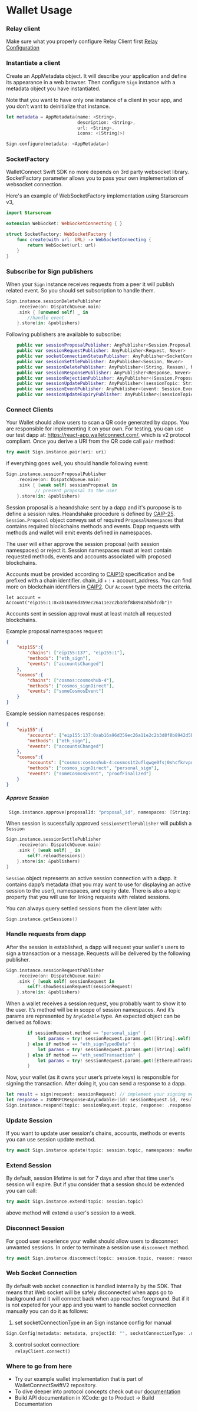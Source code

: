 # Wallet Usage

### Relay client

Make sure what you properly configure Relay Client first [Relay Configuration](https://github.com/WalletConnect/walletconnect-docs/edit/main/docs/swift/sign/relay-setup.md)

### Instantiate a client

Create an AppMetadata object. It will describe your application and define its appearance in a web browser.
Then configure `Sign` instance with a metadata object you have instantiated.

Note that you want to have only one instance of a client in your app, and you don’t want to deinitialize that instance.

```swift
let metadata = AppMetadata(name: <String>,
                           description: <String>,
                           url: <String>,
                           icons: <[String]>)

Sign.configure(metadata: <AppMetadata>)
```

### SocketFactory

WalletConnect Swift SDK no more depends on 3rd party websocket library. SocketFactory parameter allows you to pass your own implementation of websocket connection.

Here's an example of WebSocketFactory implementation using Starscream v3,

```swift
import Starscream

extension WebSocket: WebSocketConnecting { }

struct SocketFactory: WebSocketFactory {
    func create(with url: URL) -> WebSocketConnecting {
        return WebSocket(url: url)
    }
}
```

### Subscribe for Sign publishers
When your `Sign` instance receives requests from a peer it will publish related event. So you should set subscription to handle them.

```swift
Sign.instance.sessionDeletePublisher
    .receive(on: DispatchQueue.main)
    .sink { [unowned self] _ in
        //handle event
    }.store(in: &publishers)
```

Following publishers are available to subscribe:

```swift
    public var sessionProposalPublisher: AnyPublisher<Session.Proposal, Never> 
    public var sessionRequestPublisher: AnyPublisher<Request, Never> 
    public var socketConnectionStatusPublisher: AnyPublisher<SocketConnectionStatus, Never> 
    public var sessionSettlePublisher: AnyPublisher<Session, Never> 
    public var sessionDeletePublisher: AnyPublisher<(String, Reason), Never> 
    public var sessionResponsePublisher: AnyPublisher<Response, Never> 
    public var sessionRejectionPublisher: AnyPublisher<(Session.Proposal, Reason), Never> 
    public var sessionUpdatePublisher: AnyPublisher<(sessionTopic: String, namespaces: [String : SessionNamespace]), Never>
    public var sessionEventPublisher: AnyPublisher<(event: Session.Event, sessionTopic: String, chainId: Blockchain?), Never> 
    public var sessionUpdateExpiryPublisher: AnyPublisher<(sessionTopic: String, expiry: Date), Never> 
```

### Connect Clients

Your Wallet should allow users to scan a QR code generated by dapps. You are responsible for implementing it on your own.
For testing, you can use our test dapp at: https://react-app.walletconnect.com/, which is v2 protocol compliant.
Once you derive a URI from the QR code call `pair` method:

```swift
try await Sign.instance.pair(uri: uri)
```
if everything goes well, you should handle following event:
```swift
Sign.instance.sessionProposalPublisher
    .receive(on: DispatchQueue.main)
    .sink { [weak self] sessionProposal in
           // present proposal to the user
    }.store(in: &publishers)
```
Session proposal is a heandshake sent by a dapp and it's puropose is to define a session rules. Heandshake procedure is defined by [CAIP-25](https://github.com/ChainAgnostic/CAIPs/blob/master/CAIPs/caip-25.md).
`Session.Proposal` object conveys set of required `ProposalNamespaces` that contains required blockchains methods and events. Dapp requests with methods and wallet will emit events defined in namespaces. 

The user will either approve the session proposal (with session namespaces) or reject it. Session namespaces must at least contain requested methods, events and accounts associated with proposed blockchains.

Accounts must be provided according to [CAIP10](https://github.com/ChainAgnostic/CAIPs/blob/master/CAIPs/caip-10.md) specification and be prefixed with a chain identifier. chain_id + : + account_address. You can find more on blockchain identifiers in [CAIP2](https://github.com/ChainAgnostic/CAIPs/blob/master/CAIPs/caip-2.md). Our `Account` type meets the criteria.
```
let account = Account("eip155:1:0xab16a96d359ec26a11e2c2b3d8f8b8942d5bfcdb")!
```

Accounts sent in session approval must at least match all requested blockchains.

Example proposal namespaces request:
```json
{
    "eip155":{
        "chains": ["eip155:137", "eip155:1"],
        "methods": ["eth_sign"],
        "events": ["accountsChanged"]
    },
    "cosmos":{
        "chains": ["cosmos:cosmoshub-4"],
        "methods": ["cosmos_signDirect"],
        "events": ["someCosmosEvent"]
    }
}
```

Example session namespaces response:
``` json
{
    "eip155":{
        "accounts": ["eip155:137:0xab16a96d359ec26a11e2c2b3d8f8b8942d5bfcdb", "eip155:1:0xab16a96d359ec26a11e2c2b3d8f8b8942d5bfcdb"],
        "methods": ["eth_sign"],
        "events": ["accountsChanged"]
    },
    "cosmos":{
        "accounts": ["cosmos:cosmoshub-4:cosmos1t2uflqwqe0fsj0shcfkrvpukewcw40yjj6hdc0"],
        "methods": ["cosmos_signDirect", "personal_sign"],
        "events": ["someCosmosEvent", "proofFinalized"]
    }
}
```
##### Approve Session

```swift
 Sign.instance.approve(proposalId: "proposal_id", namespaces: [String: SessionNamespace])
```
When session is sucessfully approved `sessionSettlePublisher` will publish a `Session`
```swift
Sign.instance.sessionSettlePublisher
    .receive(on: DispatchQueue.main)
    .sink { [weak self] _ in
        self?.reloadSessions()
    }.store(in: &publishers)
}
```
`Session` object represents an active session connection with a dapp. It contains dapp’s metadata (that you may want to use for displaying an active session to the user), namespaces, and expiry date. There is also a topic property that you will use for linking requests with related sessions.

You can always query settled sessions from the client later with:

```swift
Sign.instance.getSessions()
```

### Handle requests from dapp
After the session is established, a dapp will request your wallet's users to sign a transaction or a message. Requests will be delivered by the following publisher.
```swift
Sign.instance.sessionRequestPublisher
    .receive(on: DispatchQueue.main)
    .sink { [weak self] sessionRequest in
        self?.showSessionRequest(sessionRequest)
    }.store(in: &publishers)
```
When a wallet receives a session request, you probably want to show it to the user. It’s method will be in scope of session namespaces. And it’s params are represented by `AnyCodable` type. An expected object can be derived as follows:

```swift
        if sessionRequest.method == "personal_sign" {
            let params = try! sessionRequest.params.get([String].self)
        } else if method == "eth_signTypedData" {
            let params = try! sessionRequest.params.get([String].self)
        } else if method == "eth_sendTransaction" {
            let params = try! sessionRequest.params.get([EthereumTransaction].self)
        }
```

Now, your wallet (as it owns your user’s privete keys) is responsible for signing the transaction. After doing it, you can send a response to a dapp.

```swift
let result = sign(request: sessionRequest) // implement your signing method
let response = JSONRPCResponse<AnyCodable>(id: sessionRequest.id, result: result)
Sign.instance.respond(topic: sessionRequest.topic, response: .response(response))
```

### Update Session
If you want to update user session's chains, accounts, methods or events you can use session update method.

```swift
try await Sign.instance.update(topic: session.topic, namespaces: newNamespaces)
```

### Extend Session
By default, session lifetime is set for 7 days and after that time user's session will expire. But if you consider that a session should be extended you can call:

```swift
try await Sign.instance.extend(topic: session.topic)
```
above method will extend a user's session to a week.

### Disconnect Session
For good user experience your wallet should allow users to disconnect unwanted sessions. In order to terminate a session use `disconnect` method.
```swift
try await Sign.instance.disconnect(topic: session.topic, reason: reason)
```
### Web Socket Connection
By default web socket connection is handled internally by the SDK. That means that Web socket will be safely disconnected when apps go to background and it will connect back when app reaches foreground. But if it is not expeted for your app and you want to handle socket connection manually you can do it as follows:

1. set socketConnectionType in an Sign instance config for manual  
```swift
Sign.Config(metadata: metadata, projectId: "", socketConnectionType: .manual)
```  
3. control socket connection:  
```relayClient.connect()```

### Where to go from here
- Try our example wallet implementation that is part of WalletConnectSwiftV2 repository.
- To dive deeper into protocol concepts check out our [documentation](https://docs.walletconnect.com/2.0/protocol/glossary)
- Build API documentation in XCode: go to Product -> Build Documentation
